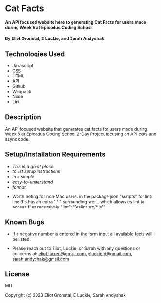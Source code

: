 # Cat Facts

#### An API focused website here to generating Cat Facts for users made during Week 6 at Epicodus Coding School

#### By Eliot Gronstal, E Luckie, and Sarah Andyshak

## Technologies Used

* Javascript
* CSS
* HTML
* API
* Github
* Webpack
* Node
* Lint

## Description
An API focused website that generates cat facts for users made during Week 6 at Epicodus Coding School 2-Day Project focusing on API calls and async code.

## Setup/Installation Requirements

* _This is a great place_
* _to list setup instructions_
* _in a simple_
* _easy-to-understand_
* _format_

<!-- * Clone this repository
* Sign up for an account with GIPHY at the GIPHY developer site
* Get an API key by clicking "Create an App".
* Create a file '.env' and place it in the root folder of the downloaded repository.
* Include API_KEY={your API key} in the text of the .env file.
* Navigate to the root folder of this downloaded repo in your terminal.
* Run npm install.
* Run npm run start to open the page in your default browser. -->

* Worth noting for non-Mac users: in the package.json "scripts" for lint: line 9's has an extra " ' " surrounding src:... which allows es lint to access files recursively  "lint": "'eslint src/*.js'"

## Known Bugs

* If a negative number is entered in the form input all available facts will be listed.

* Please reach out to Eliot, Luckie, or Sarah with any questions or concerns at: eliot.lauren@gmail.com, eluckie.d@gmail.com, sarah.andyshak@gmail.com

## License

MIT

Copyright (c) 2023 Eliot Gronstal, E Luckie, Sarah Andyshak